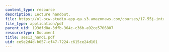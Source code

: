 ```yaml
---
content_type: resource
description: Lecture handout.
file: https://ol-ocw-studio-app-qa.s3.amazonaws.com/courses/17-55j-introduction-to-latin-american-studies-fall-2006/ce9e2d4db057cf477224c615ce24d101_ses13_hand1.pdf
file_type: application/pdf
parent_uid: 193dfd8a-3dfb-364c-c36b-a92ce5706807
resourcetype: Document
title: ses13_hand1.pdf
uid: ce9e2d4d-b057-cf47-7224-c615ce24d101
---
```

